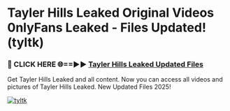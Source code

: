# Tayler Hills Leaked Original Videos 0nlyFans Leaked - Files Updated! (tyltk)

<h3>🔴 CLICK HERE 🌐==►► <a href="https://tinyurl.com/4seja8ks" rel="nofollow">Tayler Hills Leaked Updated Files</a></h3>

Get Tayler Hills Leaked and all content. Now you can access all videos and pictures of Tayler Hills Leaked. New Updated Files 2025!

[![tyltk](https://i.imgur.com/EWjZXRe.gif)](https://tinyurl.com/4seja8ks)
